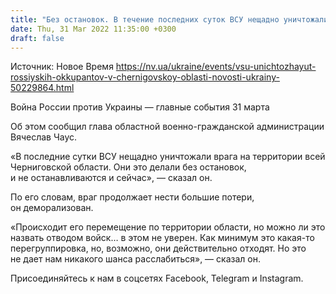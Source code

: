 ```yaml
---
title: "Без остановок. В течение последних суток ВСУ нещадно уничтожали российских оккупантов в Черниговской области — ОГА"
date: Thu, 31 Mar 2022 11:35:00 +0300
draft: false
---
```

Источник: Новое Время https://nv.ua/ukraine/events/vsu-unichtozhayut-rossiyskih-okkupantov-v-chernigovskoy-oblasti-novosti-ukrainy-50229864.html


Война России против Украины — главные события 31 марта

Об этом сообщил глава областной военно-гражданской администрации Вячеслав Чаус.

«В последние сутки ВСУ нещадно уничтожали врага на территории всей Черниговской области. Они это делали без остановок, и не останавливаются и сейчас», — сказал он.

По его словам, враг продолжает нести большие потери, он деморализован.

«Происходит его перемещение по территории области, но можно ли это назвать отводом войск… в этом не уверен. Как минимум это какая-то перегруппировка, но, возможно, они действительно отходят. Но это не дает нам никакого шанса расслабиться», — сказал он.

Присоединяйтесь к нам в соцсетях Facebook, Telegram и Instagram.
